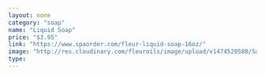 ```yaml
---
layout: none
category: "soap"
name: "Liquid Soap"
price: "$3.95"
link: "https://www.spaorder.com/fleur-liquid-soap-16oz/"
image: "http://res.cloudinary.com/fleuroils/image/upload/v1474520580/Soap/liquid.jpg"
type: 
---
```

